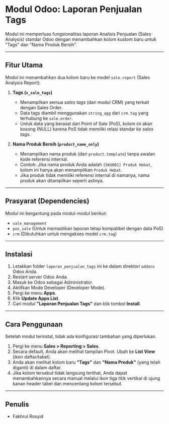 # Modul Odoo: Laporan Penjualan Tags

Modul ini memperluas fungsionalitas laporan Analisis Penjualan (Sales Analysis) standar Odoo dengan menambahkan kolom kustom baru untuk "Tags" dan "Nama Produk Bersih".

---

## Fitur Utama

Modul ini menambahkan dua kolom baru ke model `sale.report` (Sales Analysis Report):

1.  **Tags (`x_sale_tags`)**
    * Menampilkan semua *sales tags* (dari modul CRM) yang terkait dengan Sales Order.
    * Data tags diambil menggunakan `string_agg` dari `crm.tag` yang terhubung ke `sale.order`.
    * Untuk data yang berasal dari Point of Sale (PoS), kolom ini akan kosong (NULL) karena PoS tidak memiliki relasi standar ke *sales tags*.

2.  **Nama Produk Bersih (`product_name_only`)**
    * Menampilkan nama produk (dari `product.template`) tanpa awalan kode referensi internal.
    * Contoh: Jika nama produk Anda adalah `[SKU001] Produk Hebat`, kolom ini hanya akan menampilkan `Produk Hebat`.
    * Jika produk tidak memiliki referensi internal di namanya, nama produk akan ditampilkan seperti aslinya.

---

## Prasyarat (Dependencies)

Modul ini bergantung pada modul-modul berikut:
* `sale_management`
* `pos_sale` (Untuk memastikan laporan tetap kompatibel dengan data PoS)
* `crm` (Dibutuhkan untuk mengakses model `crm.tag`)

---

## Instalasi

1.  Letakkan folder `laporan_penjualan_tags` ini ke dalam direktori `addons` Odoo Anda.
2.  Restart server Odoo Anda.
3.  Masuk ke Odoo sebagai Administrator.
4.  Aktifkan Mode Developer (Developer Mode).
5.  Pergi ke menu **Apps**.
6.  Klik **Update Apps List**.
7.  Cari modul **"Laporan Penjualan Tags"** dan klik tombol **Install**.

---

## Cara Penggunaan

Setelah modul terinstal, tidak ada konfigurasi tambahan yang diperlukan.

1.  Pergi ke menu **Sales > Reporting > Sales**.
2.  Secara default, Anda akan melihat tampilan Pivot. Ubah ke **List View** (ikon daftar/tabel).
3.  Anda akan melihat kolom baru **"Tags"** dan **"Nama Produk"** (yang telah diganti) di dalam daftar.
4.  Jika kolom tersebut tidak langsung terlihat, Anda dapat menambahkannya secara manual melalui ikon tiga titik vertikal di ujung kanan header tabel dan mencentang kolom tersebut.

---

## Penulis

* Fakhrul Rosyid
